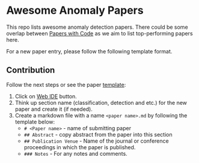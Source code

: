 # Awesome Anomaly Papers

This repo lists awesome anomaly detection papers. There could be some overlap between [Papers with Code](https://paperswithcode.com/sota/anomaly-detection-on-mvtec-ad) as we aim to list top-performing papers here.

For a new paper entry, please follow the following template format.

## Contribution
Follow the next steps or see the paper [template](./template.md):
 1. Click on [Web IDE](https://gitlab-icv.inn.intel.com/-/ide/project/algo_rnd_team/awesome-algo-papers/edit/master) button.
 2. Think up section name (classification, detection and etc.) for the new paper and create it (if needed).
 3. Create a markdown file with a name `<paper name>.md` by following the template below:
     - `# <Paper name>` - name of submitting paper
     - `## Abstract` - copy abstract from the paper into this section
     - `## Publication Venue` - Name of the journal or conference proceedings in which the paper is published.
     - `### Notes` - For any notes and comments.
